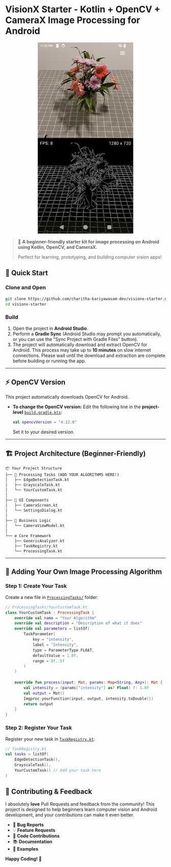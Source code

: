 # VisionX Starter - Kotlin + OpenCV + CameraX Image Processing for Android

<div align="center">
  <img src="demo.png" alt="Image 1" width="300" height="600">
</div>

> 🚀 **A beginner-friendly starter kit for image processing on Android using Kotlin, OpenCV, and CameraX.**
> 
> Perfect for learning, prototyping, and building computer vision apps!

## 🚀 Quick Start

### Clone and Open
```bash
git clone https://github.com/charitha-kariyawasam-dev/visionx-starter.git
cd visionx-starter
```

### Build
1. Open the project in **Android Studio**.
2. Perform a **Gradle Sync** (Android Studio may prompt you automatically, or you can use the "Sync Project with Gradle Files" button).
3. The project will automatically download and extract OpenCV for Android. This process may take up to **10 minutes** on slow internet connections. Please wait until the download and extraction are complete before building or running the app.

---

## ⚡ OpenCV Version

This project automatically downloads OpenCV for Android.

- **To change the OpenCV version:** Edit the following line in the **project-level** [`build.gradle.kts`](./build.gradle.kts#L8):
  ```kotlin
  val opencvVersion = "4.12.0"
  ```
  Set it to your desired version.

---

## 🏗️ Project Architecture (Beginner-Friendly)

```
📦 Your Project Structure
├── 🎯 Processing Tasks (ADD YOUR ALGORITHMS HERE!)
│   ├── EdgeDetectionTask.kt
│   ├── GrayscaleTask.kt
│   └── YourCustomTask.kt
│
├── 🎨 UI Components
│   ├── CameraScreen.kt
│   └── SettingsDialog.kt
│
├── 🧠 Business Logic
│   └── CameraViewModel.kt
│
└── ⚙️ Core Framework
    ├── GenericAnalyzer.kt
    ├── TaskRegistry.kt
    └── ProcessingTask.kt
```

---

## 🔧 Adding Your Own Image Processing Algorithm

### Step 1: Create Your Task
Create a new file in [`ProcessingTasks/`](app/src/main/java/com/ckbits/ai/model/ProcessingTasks/) folder:

```kotlin
// ProcessingTasks/YourCustomTask.kt
class YourCustomTask : ProcessingTask {
    override val name = "Your Algorithm"
    override val description = "Description of what it does"
    override val parameters = listOf(
        TaskParameter(
            key = "intensity",
            label = "Intensity",
            type = ParameterType.FLOAT,
            defaultValue = 1.0f,
            range = 0f..5f
        )
    )

    override fun process(input: Mat, params: Map<String, Any>): Mat {
        val intensity = (params["intensity"] as? Float) ?: 1.0f
        val output = Mat()
        Imgproc.yourFunction(input, output, intensity.toDouble())
        return output
    }
}
```

### Step 2: Register Your Task
Register your new task in [`TaskRegistry.kt`](app/src/main/java/com/ckbits/ai/model/TaskRegistry.kt#L13):

```kotlin
// TaskRegistry.kt
val tasks = listOf(
    EdgeDetectionTask(),
    GrayscaleTask(),
    YourCustomTask() // Add your task here
)
```

## 🤝 Contributing & Feedback

I absolutely **love** Pull Requests and feedback from the community! This project is designed to help beginners learn computer vision and Android development, and your contributions can make it even better.

- 🐛 **Bug Reports**
- 💡 **Feature Requests**
- 🔧 **Code Contributions**
- 📚 **Documentation**
- 🎨 **Examples**

**Happy Coding! 🚀**
